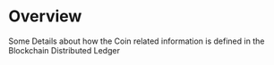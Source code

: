
# Overview 

Some Details about how the Coin related information is defined in the Blockchain Distributed Ledger 


